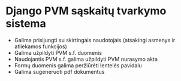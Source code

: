 # Django PVM sąskaitų tvarkymo sistema

* Galima prisijungti su skirtingais naudotojais (atsakingi asmenys ir atliekamos funkcijos) 
* Galima užpildyti PVM s.f. duomenis
* Naudojantis PVM s.f. galima užpildyti PVM nurasymo akta
* Formų duomenis galima peržiūrėti lentelės pavidalu
* Galima sugeneruoti pdf dokumentus
